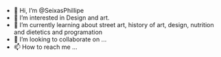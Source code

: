 - 👋 Hi, I’m @SeixasPhillipe
- 👀 I’m interested in Design and art.
- 🌱 I’m currently learning about street art, history of art, design, nutrition and dietetics and programation
- 💞️ I’m looking to collaborate on ...
- 📫 How to reach me ...

<!---
SeixasPhillipe/SeixasPhillipe is a ✨ special ✨ repository because its `README.md` (this file) appears on your GitHub profile.
You can click the Preview link to take a look at your changes.
--->
